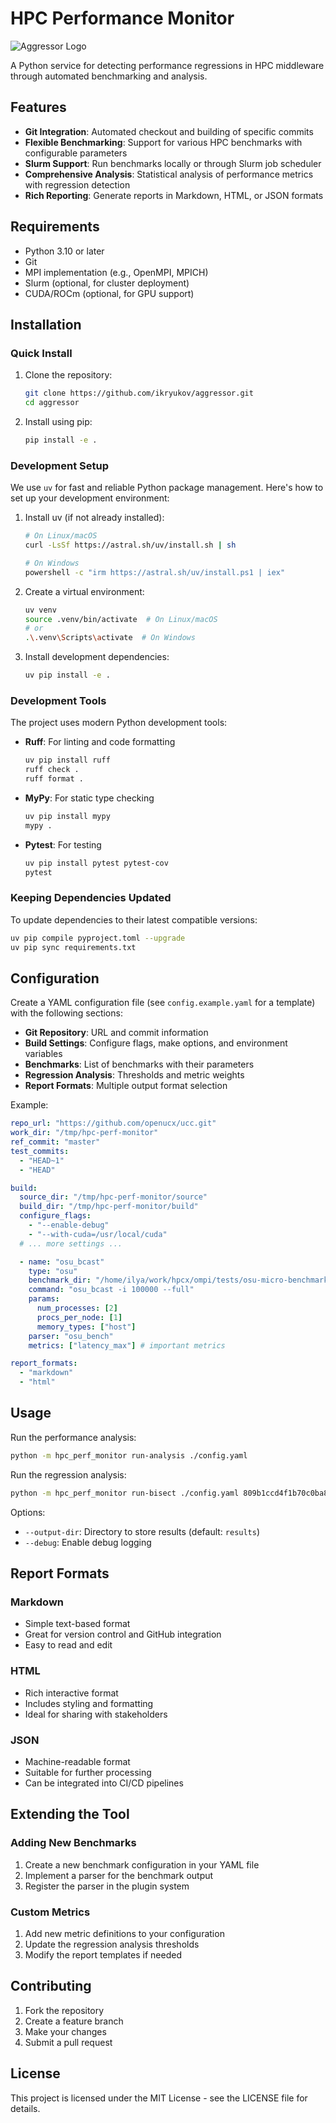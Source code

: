 # HPC Performance Monitor

![Aggressor Logo](images/aggressor_logo.png)

A Python service for detecting performance regressions in HPC middleware through automated benchmarking and analysis.

## Features

- **Git Integration**: Automated checkout and building of specific commits
- **Flexible Benchmarking**: Support for various HPC benchmarks with configurable parameters
- **Slurm Support**: Run benchmarks locally or through Slurm job scheduler
- **Comprehensive Analysis**: Statistical analysis of performance metrics with regression detection
- **Rich Reporting**: Generate reports in Markdown, HTML, or JSON formats

## Requirements

- Python 3.10 or later
- Git
- MPI implementation (e.g., OpenMPI, MPICH)
- Slurm (optional, for cluster deployment)
- CUDA/ROCm (optional, for GPU support)

## Installation

### Quick Install

1. Clone the repository:
   ```bash
   git clone https://github.com/ikryukov/aggressor.git
   cd aggressor
   ```

2. Install using pip:
   ```bash
   pip install -e .
   ```

### Development Setup

We use `uv` for fast and reliable Python package management. Here's how to set up your development environment:

1. Install uv (if not already installed):
   ```bash
   # On Linux/macOS
   curl -LsSf https://astral.sh/uv/install.sh | sh

   # On Windows
   powershell -c "irm https://astral.sh/uv/install.ps1 | iex"
   ```

2. Create a virtual environment:
   ```bash
   uv venv
   source .venv/bin/activate  # On Linux/macOS
   # or
   .\.venv\Scripts\activate  # On Windows
   ```

3. Install development dependencies:
   ```bash
   uv pip install -e .
   ```

### Development Tools

The project uses modern Python development tools:

- **Ruff**: For linting and code formatting
  ```bash
  uv pip install ruff
  ruff check .
  ruff format .
  ```

- **MyPy**: For static type checking
  ```bash
  uv pip install mypy
  mypy .
  ```

- **Pytest**: For testing
  ```bash
  uv pip install pytest pytest-cov
  pytest
  ```

### Keeping Dependencies Updated

To update dependencies to their latest compatible versions:
```bash
uv pip compile pyproject.toml --upgrade
uv pip sync requirements.txt
```

## Configuration

Create a YAML configuration file (see `config.example.yaml` for a template) with the following sections:

- **Git Repository**: URL and commit information
- **Build Settings**: Configure flags, make options, and environment variables
- **Benchmarks**: List of benchmarks with their parameters
- **Regression Analysis**: Thresholds and metric weights
- **Report Formats**: Multiple output format selection

Example:
```yaml
repo_url: "https://github.com/openucx/ucc.git"
work_dir: "/tmp/hpc-perf-monitor"
ref_commit: "master"
test_commits:
  - "HEAD~1"
  - "HEAD"

build:
  source_dir: "/tmp/hpc-perf-monitor/source"
  build_dir: "/tmp/hpc-perf-monitor/build"
  configure_flags:
    - "--enable-debug"
    - "--with-cuda=/usr/local/cuda"
  # ... more settings ...

  - name: "osu_bcast"
    type: "osu"
    benchmark_dir: "/home/ilya/work/hpcx/ompi/tests/osu-micro-benchmarks/"
    command: "osu_bcast -i 100000 --full"
    params:
      num_processes: [2]
      procs_per_node: [1]
      memory_types: ["host"]
    parser: "osu_bench"
    metrics: ["latency_max"] # important metrics

report_formats:
  - "markdown"
  - "html"
```

## Usage

Run the performance analysis:
```bash
python -m hpc_perf_monitor run-analysis ./config.yaml
```

Run the regression analysis:
```bash
python -m hpc_perf_monitor run-bisect ./config.yaml 809b1ccd4f1b70c0ba8a8aaf5cf6823ed1ff288e 4376c438bb43ff5d4151bf1182fa7a7c289946b8
```

Options:
- `--output-dir`: Directory to store results (default: `results`)
- `--debug`: Enable debug logging

## Report Formats

### Markdown
- Simple text-based format
- Great for version control and GitHub integration
- Easy to read and edit

### HTML
- Rich interactive format
- Includes styling and formatting
- Ideal for sharing with stakeholders

### JSON
- Machine-readable format
- Suitable for further processing
- Can be integrated into CI/CD pipelines

## Extending the Tool

### Adding New Benchmarks
1. Create a new benchmark configuration in your YAML file
2. Implement a parser for the benchmark output
3. Register the parser in the plugin system

### Custom Metrics
1. Add new metric definitions to your configuration
2. Update the regression analysis thresholds
3. Modify the report templates if needed

## Contributing

1. Fork the repository
2. Create a feature branch
3. Make your changes
4. Submit a pull request

## License

This project is licensed under the MIT License - see the LICENSE file for details.